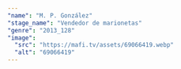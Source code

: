 ```yaml
---
"name": "M. P. González"
"stage_name": "Vendedor de marionetas"
"genre": "2013_128"
"image":
  "src": "https://mafi.tv/assets/69066419.webp"
  "alt": "69066419"
---
```

